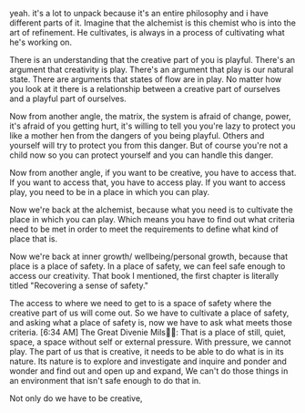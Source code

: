 yeah. it's a lot to unpack because it's an entire philosophy and i have different parts of it.
Imagine that the alchemist is this chemist who is into the art of refinement. He cultivates, is always in a process of cultivating what he's working on.

There is an understanding that the creative part of you is playful. There's an argument that creativity is play. There's an argument that play is our natural state.
There are arguments that states of flow are in play. No matter how you look at it there is a relationship between a creative part of ourselves and a playful part of ourselves.

Now from another angle, the matrix, the system is afraid of change, power, it's afraid of you getting hurt, it's willing to tell you you're lazy to protect you like a mother hen from the dangers of you being playful. Others and yourself will try to protect you from this danger. But of course you're not a child now so you can protect yourself and you can handle this danger.

Now from another angle, if you want to be creative, you have to access that. If you want to access that, you have to access play. If you want to access play, you need to be in a place in which you can play.

Now we're back at the alchemist, because what you need is to cultivate the place in which you can play. Which means you have to find out what criteria need to be met in order to meet the requirements to define what kind of place that is.

Now we're back at inner growth/ wellbeing/personal growth, because that place is a place of safety.
In a place of safety, we can feel safe enough to access our creativity. That book I mentioned, the first chapter is literally titled "Recovering a sense of safety."

The access to where we need to get to is a space of safety where the creative part of us will come out. So we have to cultivate a place of safety, and asking what a place of safety is, now we have to ask what meets those criteria.
[6:34 AM] The Great Divenie Mils🧞✨: That is a place of still, quiet, space, a space without self or external pressure.
With pressure, we cannot play. The part of us that is creative, it needs to be able to do what is in its nature. Its nature is to explore and investigate and inquire and ponder and wonder and find out and open up and expand,
We can't do those things in an environment that isn't safe enough to do that in.

Not only do we have to be creative, 
